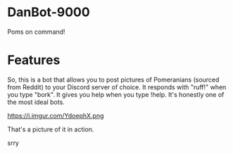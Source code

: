# DanBot-9000
Poms on command!

# Features
  So, this is a bot that allows you to post pictures of Pomeranians (sourced from Reddit) to your Discord server of choice. It responds with "ruff!" when you type "bork". It gives you help when you type !help. It's honestly one of the most ideal bots.

https://i.imgur.com/YdoephX.png

That's a picture of it in action.

srry
